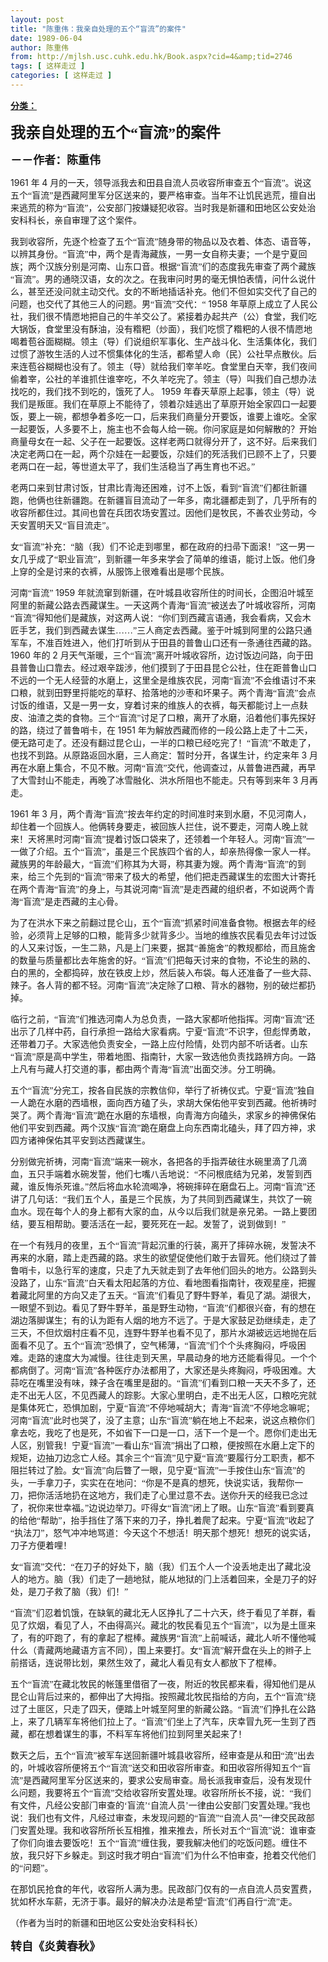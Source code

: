 ```yaml
---
layout: post
title: "陈重伟：我亲自处理的五个“盲流”的案件"
date: 1989-06-04
author: 陈重伟
from: http://mjlsh.usc.cuhk.edu.hk/Book.aspx?cid=4&amp;tid=2746
tags: [ 这样走过 ]
categories: [ 这样走过 ]
---
```


<div style="margin: 15px 10px 10px 0px;">
<div>
<span id="ctl00_ContentPlaceHolder1_chapter1_SubjectLabel" style="font-weight:bold;text-decoration:underline;">
   分类：
  </span>
</div>
<!--[if gte mso 9]><xml>
 <o:OfficeDocumentSettings>
  <o:AllowPNG/>
 </o:OfficeDocumentSettings>
</xml><![endif]-->
<!--[if gte mso 9]><xml>
 <w:WordDocument>
  <w:View>Normal</w:View>
  <w:Zoom>0</w:Zoom>
  <w:TrackMoves/>
  <w:TrackFormatting/>
  <w:PunctuationKerning/>
  <w:ValidateAgainstSchemas/>
  <w:SaveIfXMLInvalid>false</w:SaveIfXMLInvalid>
  <w:IgnoreMixedContent>false</w:IgnoreMixedContent>
  <w:AlwaysShowPlaceholderText>false</w:AlwaysShowPlaceholderText>
  <w:DoNotPromoteQF/>
  <w:LidThemeOther>EN-US</w:LidThemeOther>
  <w:LidThemeAsian>JA</w:LidThemeAsian>
  <w:LidThemeComplexScript>X-NONE</w:LidThemeComplexScript>
  <w:Compatibility>
   <w:BreakWrappedTables/>
   <w:SnapToGridInCell/>
   <w:WrapTextWithPunct/>
   <w:UseAsianBreakRules/>
   <w:DontGrowAutofit/>
   <w:SplitPgBreakAndParaMark/>
   <w:EnableOpenTypeKerning/>
   <w:DontFlipMirrorIndents/>
   <w:OverrideTableStyleHps/>
   <w:UseFELayout/>
  </w:Compatibility>
  <m:mathPr>
   <m:mathFont m:val="Cambria Math"/>
   <m:brkBin m:val="before"/>
   <m:brkBinSub m:val="&#45;-"/>
   <m:smallFrac m:val="off"/>
   <m:dispDef/>
   <m:lMargin m:val="0"/>
   <m:rMargin m:val="0"/>
   <m:defJc m:val="centerGroup"/>
   <m:wrapIndent m:val="1440"/>
   <m:intLim m:val="subSup"/>
   <m:naryLim m:val="undOvr"/>
  </m:mathPr></w:WordDocument>
</xml><![endif]-->
<!--[if gte mso 9]><xml>
 <w:LatentStyles DefLockedState="false" DefUnhideWhenUsed="true"
  DefSemiHidden="true" DefQFormat="false" DefPriority="99"
  LatentStyleCount="276">
  <w:LsdException Locked="false" Priority="0" SemiHidden="false"
   UnhideWhenUsed="false" QFormat="true" Name="Normal"/>
  <w:LsdException Locked="false" Priority="9" SemiHidden="false"
   UnhideWhenUsed="false" QFormat="true" Name="heading 1"/>
  <w:LsdException Locked="false" Priority="9" QFormat="true" Name="heading 2"/>
  <w:LsdException Locked="false" Priority="9" QFormat="true" Name="heading 3"/>
  <w:LsdException Locked="false" Priority="9" QFormat="true" Name="heading 4"/>
  <w:LsdException Locked="false" Priority="9" QFormat="true" Name="heading 5"/>
  <w:LsdException Locked="false" Priority="9" QFormat="true" Name="heading 6"/>
  <w:LsdException Locked="false" Priority="9" QFormat="true" Name="heading 7"/>
  <w:LsdException Locked="false" Priority="9" QFormat="true" Name="heading 8"/>
  <w:LsdException Locked="false" Priority="9" QFormat="true" Name="heading 9"/>
  <w:LsdException Locked="false" Priority="39" Name="toc 1"/>
  <w:LsdException Locked="false" Priority="39" Name="toc 2"/>
  <w:LsdException Locked="false" Priority="39" Name="toc 3"/>
  <w:LsdException Locked="false" Priority="39" Name="toc 4"/>
  <w:LsdException Locked="false" Priority="39" Name="toc 5"/>
  <w:LsdException Locked="false" Priority="39" Name="toc 6"/>
  <w:LsdException Locked="false" Priority="39" Name="toc 7"/>
  <w:LsdException Locked="false" Priority="39" Name="toc 8"/>
  <w:LsdException Locked="false" Priority="39" Name="toc 9"/>
  <w:LsdException Locked="false" Priority="35" QFormat="true" Name="caption"/>
  <w:LsdException Locked="false" Priority="10" SemiHidden="false"
   UnhideWhenUsed="false" QFormat="true" Name="Title"/>
  <w:LsdException Locked="false" Priority="0" Name="Default Paragraph Font"/>
  <w:LsdException Locked="false" Priority="11" SemiHidden="false"
   UnhideWhenUsed="false" QFormat="true" Name="Subtitle"/>
  <w:LsdException Locked="false" Priority="22" SemiHidden="false"
   UnhideWhenUsed="false" QFormat="true" Name="Strong"/>
  <w:LsdException Locked="false" Priority="20" SemiHidden="false"
   UnhideWhenUsed="false" QFormat="true" Name="Emphasis"/>
  <w:LsdException Locked="false" Priority="59" SemiHidden="false"
   UnhideWhenUsed="false" Name="Table Grid"/>
  <w:LsdException Locked="false" UnhideWhenUsed="false" Name="Placeholder Text"/>
  <w:LsdException Locked="false" Priority="1" SemiHidden="false"
   UnhideWhenUsed="false" QFormat="true" Name="No Spacing"/>
  <w:LsdException Locked="false" Priority="60" SemiHidden="false"
   UnhideWhenUsed="false" Name="Light Shading"/>
  <w:LsdException Locked="false" Priority="61" SemiHidden="false"
   UnhideWhenUsed="false" Name="Light List"/>
  <w:LsdException Locked="false" Priority="62" SemiHidden="false"
   UnhideWhenUsed="false" Name="Light Grid"/>
  <w:LsdException Locked="false" Priority="63" SemiHidden="false"
   UnhideWhenUsed="false" Name="Medium Shading 1"/>
  <w:LsdException Locked="false" Priority="64" SemiHidden="false"
   UnhideWhenUsed="false" Name="Medium Shading 2"/>
  <w:LsdException Locked="false" Priority="65" SemiHidden="false"
   UnhideWhenUsed="false" Name="Medium List 1"/>
  <w:LsdException Locked="false" Priority="66" SemiHidden="false"
   UnhideWhenUsed="false" Name="Medium List 2"/>
  <w:LsdException Locked="false" Priority="67" SemiHidden="false"
   UnhideWhenUsed="false" Name="Medium Grid 1"/>
  <w:LsdException Locked="false" Priority="68" SemiHidden="false"
   UnhideWhenUsed="false" Name="Medium Grid 2"/>
  <w:LsdException Locked="false" Priority="69" SemiHidden="false"
   UnhideWhenUsed="false" Name="Medium Grid 3"/>
  <w:LsdException Locked="false" Priority="70" SemiHidden="false"
   UnhideWhenUsed="false" Name="Dark List"/>
  <w:LsdException Locked="false" Priority="71" SemiHidden="false"
   UnhideWhenUsed="false" Name="Colorful Shading"/>
  <w:LsdException Locked="false" Priority="72" SemiHidden="false"
   UnhideWhenUsed="false" Name="Colorful List"/>
  <w:LsdException Locked="false" Priority="73" SemiHidden="false"
   UnhideWhenUsed="false" Name="Colorful Grid"/>
  <w:LsdException Locked="false" Priority="60" SemiHidden="false"
   UnhideWhenUsed="false" Name="Light Shading Accent 1"/>
  <w:LsdException Locked="false" Priority="61" SemiHidden="false"
   UnhideWhenUsed="false" Name="Light List Accent 1"/>
  <w:LsdException Locked="false" Priority="62" SemiHidden="false"
   UnhideWhenUsed="false" Name="Light Grid Accent 1"/>
  <w:LsdException Locked="false" Priority="63" SemiHidden="false"
   UnhideWhenUsed="false" Name="Medium Shading 1 Accent 1"/>
  <w:LsdException Locked="false" Priority="64" SemiHidden="false"
   UnhideWhenUsed="false" Name="Medium Shading 2 Accent 1"/>
  <w:LsdException Locked="false" Priority="65" SemiHidden="false"
   UnhideWhenUsed="false" Name="Medium List 1 Accent 1"/>
  <w:LsdException Locked="false" UnhideWhenUsed="false" Name="Revision"/>
  <w:LsdException Locked="false" Priority="34" SemiHidden="false"
   UnhideWhenUsed="false" QFormat="true" Name="List Paragraph"/>
  <w:LsdException Locked="false" Priority="29" SemiHidden="false"
   UnhideWhenUsed="false" QFormat="true" Name="Quote"/>
  <w:LsdException Locked="false" Priority="30" SemiHidden="false"
   UnhideWhenUsed="false" QFormat="true" Name="Intense Quote"/>
  <w:LsdException Locked="false" Priority="66" SemiHidden="false"
   UnhideWhenUsed="false" Name="Medium List 2 Accent 1"/>
  <w:LsdException Locked="false" Priority="67" SemiHidden="false"
   UnhideWhenUsed="false" Name="Medium Grid 1 Accent 1"/>
  <w:LsdException Locked="false" Priority="68" SemiHidden="false"
   UnhideWhenUsed="false" Name="Medium Grid 2 Accent 1"/>
  <w:LsdException Locked="false" Priority="69" SemiHidden="false"
   UnhideWhenUsed="false" Name="Medium Grid 3 Accent 1"/>
  <w:LsdException Locked="false" Priority="70" SemiHidden="false"
   UnhideWhenUsed="false" Name="Dark List Accent 1"/>
  <w:LsdException Locked="false" Priority="71" SemiHidden="false"
   UnhideWhenUsed="false" Name="Colorful Shading Accent 1"/>
  <w:LsdException Locked="false" Priority="72" SemiHidden="false"
   UnhideWhenUsed="false" Name="Colorful List Accent 1"/>
  <w:LsdException Locked="false" Priority="73" SemiHidden="false"
   UnhideWhenUsed="false" Name="Colorful Grid Accent 1"/>
  <w:LsdException Locked="false" Priority="60" SemiHidden="false"
   UnhideWhenUsed="false" Name="Light Shading Accent 2"/>
  <w:LsdException Locked="false" Priority="61" SemiHidden="false"
   UnhideWhenUsed="false" Name="Light List Accent 2"/>
  <w:LsdException Locked="false" Priority="62" SemiHidden="false"
   UnhideWhenUsed="false" Name="Light Grid Accent 2"/>
  <w:LsdException Locked="false" Priority="63" SemiHidden="false"
   UnhideWhenUsed="false" Name="Medium Shading 1 Accent 2"/>
  <w:LsdException Locked="false" Priority="64" SemiHidden="false"
   UnhideWhenUsed="false" Name="Medium Shading 2 Accent 2"/>
  <w:LsdException Locked="false" Priority="65" SemiHidden="false"
   UnhideWhenUsed="false" Name="Medium List 1 Accent 2"/>
  <w:LsdException Locked="false" Priority="66" SemiHidden="false"
   UnhideWhenUsed="false" Name="Medium List 2 Accent 2"/>
  <w:LsdException Locked="false" Priority="67" SemiHidden="false"
   UnhideWhenUsed="false" Name="Medium Grid 1 Accent 2"/>
  <w:LsdException Locked="false" Priority="68" SemiHidden="false"
   UnhideWhenUsed="false" Name="Medium Grid 2 Accent 2"/>
  <w:LsdException Locked="false" Priority="69" SemiHidden="false"
   UnhideWhenUsed="false" Name="Medium Grid 3 Accent 2"/>
  <w:LsdException Locked="false" Priority="70" SemiHidden="false"
   UnhideWhenUsed="false" Name="Dark List Accent 2"/>
  <w:LsdException Locked="false" Priority="71" SemiHidden="false"
   UnhideWhenUsed="false" Name="Colorful Shading Accent 2"/>
  <w:LsdException Locked="false" Priority="72" SemiHidden="false"
   UnhideWhenUsed="false" Name="Colorful List Accent 2"/>
  <w:LsdException Locked="false" Priority="73" SemiHidden="false"
   UnhideWhenUsed="false" Name="Colorful Grid Accent 2"/>
  <w:LsdException Locked="false" Priority="60" SemiHidden="false"
   UnhideWhenUsed="false" Name="Light Shading Accent 3"/>
  <w:LsdException Locked="false" Priority="61" SemiHidden="false"
   UnhideWhenUsed="false" Name="Light List Accent 3"/>
  <w:LsdException Locked="false" Priority="62" SemiHidden="false"
   UnhideWhenUsed="false" Name="Light Grid Accent 3"/>
  <w:LsdException Locked="false" Priority="63" SemiHidden="false"
   UnhideWhenUsed="false" Name="Medium Shading 1 Accent 3"/>
  <w:LsdException Locked="false" Priority="64" SemiHidden="false"
   UnhideWhenUsed="false" Name="Medium Shading 2 Accent 3"/>
  <w:LsdException Locked="false" Priority="65" SemiHidden="false"
   UnhideWhenUsed="false" Name="Medium List 1 Accent 3"/>
  <w:LsdException Locked="false" Priority="66" SemiHidden="false"
   UnhideWhenUsed="false" Name="Medium List 2 Accent 3"/>
  <w:LsdException Locked="false" Priority="67" SemiHidden="false"
   UnhideWhenUsed="false" Name="Medium Grid 1 Accent 3"/>
  <w:LsdException Locked="false" Priority="68" SemiHidden="false"
   UnhideWhenUsed="false" Name="Medium Grid 2 Accent 3"/>
  <w:LsdException Locked="false" Priority="69" SemiHidden="false"
   UnhideWhenUsed="false" Name="Medium Grid 3 Accent 3"/>
  <w:LsdException Locked="false" Priority="70" SemiHidden="false"
   UnhideWhenUsed="false" Name="Dark List Accent 3"/>
  <w:LsdException Locked="false" Priority="71" SemiHidden="false"
   UnhideWhenUsed="false" Name="Colorful Shading Accent 3"/>
  <w:LsdException Locked="false" Priority="72" SemiHidden="false"
   UnhideWhenUsed="false" Name="Colorful List Accent 3"/>
  <w:LsdException Locked="false" Priority="73" SemiHidden="false"
   UnhideWhenUsed="false" Name="Colorful Grid Accent 3"/>
  <w:LsdException Locked="false" Priority="60" SemiHidden="false"
   UnhideWhenUsed="false" Name="Light Shading Accent 4"/>
  <w:LsdException Locked="false" Priority="61" SemiHidden="false"
   UnhideWhenUsed="false" Name="Light List Accent 4"/>
  <w:LsdException Locked="false" Priority="62" SemiHidden="false"
   UnhideWhenUsed="false" Name="Light Grid Accent 4"/>
  <w:LsdException Locked="false" Priority="63" SemiHidden="false"
   UnhideWhenUsed="false" Name="Medium Shading 1 Accent 4"/>
  <w:LsdException Locked="false" Priority="64" SemiHidden="false"
   UnhideWhenUsed="false" Name="Medium Shading 2 Accent 4"/>
  <w:LsdException Locked="false" Priority="65" SemiHidden="false"
   UnhideWhenUsed="false" Name="Medium List 1 Accent 4"/>
  <w:LsdException Locked="false" Priority="66" SemiHidden="false"
   UnhideWhenUsed="false" Name="Medium List 2 Accent 4"/>
  <w:LsdException Locked="false" Priority="67" SemiHidden="false"
   UnhideWhenUsed="false" Name="Medium Grid 1 Accent 4"/>
  <w:LsdException Locked="false" Priority="68" SemiHidden="false"
   UnhideWhenUsed="false" Name="Medium Grid 2 Accent 4"/>
  <w:LsdException Locked="false" Priority="69" SemiHidden="false"
   UnhideWhenUsed="false" Name="Medium Grid 3 Accent 4"/>
  <w:LsdException Locked="false" Priority="70" SemiHidden="false"
   UnhideWhenUsed="false" Name="Dark List Accent 4"/>
  <w:LsdException Locked="false" Priority="71" SemiHidden="false"
   UnhideWhenUsed="false" Name="Colorful Shading Accent 4"/>
  <w:LsdException Locked="false" Priority="72" SemiHidden="false"
   UnhideWhenUsed="false" Name="Colorful List Accent 4"/>
  <w:LsdException Locked="false" Priority="73" SemiHidden="false"
   UnhideWhenUsed="false" Name="Colorful Grid Accent 4"/>
  <w:LsdException Locked="false" Priority="60" SemiHidden="false"
   UnhideWhenUsed="false" Name="Light Shading Accent 5"/>
  <w:LsdException Locked="false" Priority="61" SemiHidden="false"
   UnhideWhenUsed="false" Name="Light List Accent 5"/>
  <w:LsdException Locked="false" Priority="62" SemiHidden="false"
   UnhideWhenUsed="false" Name="Light Grid Accent 5"/>
  <w:LsdException Locked="false" Priority="63" SemiHidden="false"
   UnhideWhenUsed="false" Name="Medium Shading 1 Accent 5"/>
  <w:LsdException Locked="false" Priority="64" SemiHidden="false"
   UnhideWhenUsed="false" Name="Medium Shading 2 Accent 5"/>
  <w:LsdException Locked="false" Priority="65" SemiHidden="false"
   UnhideWhenUsed="false" Name="Medium List 1 Accent 5"/>
  <w:LsdException Locked="false" Priority="66" SemiHidden="false"
   UnhideWhenUsed="false" Name="Medium List 2 Accent 5"/>
  <w:LsdException Locked="false" Priority="67" SemiHidden="false"
   UnhideWhenUsed="false" Name="Medium Grid 1 Accent 5"/>
  <w:LsdException Locked="false" Priority="68" SemiHidden="false"
   UnhideWhenUsed="false" Name="Medium Grid 2 Accent 5"/>
  <w:LsdException Locked="false" Priority="69" SemiHidden="false"
   UnhideWhenUsed="false" Name="Medium Grid 3 Accent 5"/>
  <w:LsdException Locked="false" Priority="70" SemiHidden="false"
   UnhideWhenUsed="false" Name="Dark List Accent 5"/>
  <w:LsdException Locked="false" Priority="71" SemiHidden="false"
   UnhideWhenUsed="false" Name="Colorful Shading Accent 5"/>
  <w:LsdException Locked="false" Priority="72" SemiHidden="false"
   UnhideWhenUsed="false" Name="Colorful List Accent 5"/>
  <w:LsdException Locked="false" Priority="73" SemiHidden="false"
   UnhideWhenUsed="false" Name="Colorful Grid Accent 5"/>
  <w:LsdException Locked="false" Priority="60" SemiHidden="false"
   UnhideWhenUsed="false" Name="Light Shading Accent 6"/>
  <w:LsdException Locked="false" Priority="61" SemiHidden="false"
   UnhideWhenUsed="false" Name="Light List Accent 6"/>
  <w:LsdException Locked="false" Priority="62" SemiHidden="false"
   UnhideWhenUsed="false" Name="Light Grid Accent 6"/>
  <w:LsdException Locked="false" Priority="63" SemiHidden="false"
   UnhideWhenUsed="false" Name="Medium Shading 1 Accent 6"/>
  <w:LsdException Locked="false" Priority="64" SemiHidden="false"
   UnhideWhenUsed="false" Name="Medium Shading 2 Accent 6"/>
  <w:LsdException Locked="false" Priority="65" SemiHidden="false"
   UnhideWhenUsed="false" Name="Medium List 1 Accent 6"/>
  <w:LsdException Locked="false" Priority="66" SemiHidden="false"
   UnhideWhenUsed="false" Name="Medium List 2 Accent 6"/>
  <w:LsdException Locked="false" Priority="67" SemiHidden="false"
   UnhideWhenUsed="false" Name="Medium Grid 1 Accent 6"/>
  <w:LsdException Locked="false" Priority="68" SemiHidden="false"
   UnhideWhenUsed="false" Name="Medium Grid 2 Accent 6"/>
  <w:LsdException Locked="false" Priority="69" SemiHidden="false"
   UnhideWhenUsed="false" Name="Medium Grid 3 Accent 6"/>
  <w:LsdException Locked="false" Priority="70" SemiHidden="false"
   UnhideWhenUsed="false" Name="Dark List Accent 6"/>
  <w:LsdException Locked="false" Priority="71" SemiHidden="false"
   UnhideWhenUsed="false" Name="Colorful Shading Accent 6"/>
  <w:LsdException Locked="false" Priority="72" SemiHidden="false"
   UnhideWhenUsed="false" Name="Colorful List Accent 6"/>
  <w:LsdException Locked="false" Priority="73" SemiHidden="false"
   UnhideWhenUsed="false" Name="Colorful Grid Accent 6"/>
  <w:LsdException Locked="false" Priority="19" SemiHidden="false"
   UnhideWhenUsed="false" QFormat="true" Name="Subtle Emphasis"/>
  <w:LsdException Locked="false" Priority="21" SemiHidden="false"
   UnhideWhenUsed="false" QFormat="true" Name="Intense Emphasis"/>
  <w:LsdException Locked="false" Priority="31" SemiHidden="false"
   UnhideWhenUsed="false" QFormat="true" Name="Subtle Reference"/>
  <w:LsdException Locked="false" Priority="32" SemiHidden="false"
   UnhideWhenUsed="false" QFormat="true" Name="Intense Reference"/>
  <w:LsdException Locked="false" Priority="33" SemiHidden="false"
   UnhideWhenUsed="false" QFormat="true" Name="Book Title"/>
  <w:LsdException Locked="false" Priority="37" Name="Bibliography"/>
  <w:LsdException Locked="false" Priority="39" QFormat="true" Name="TOC Heading"/>
 </w:LatentStyles>
</xml><![endif]-->
<!--[if gte mso 10]>
<style>
 /* Style Definitions */
table.MsoNormalTable
	{mso-style-name:"Table Normal";
	mso-tstyle-rowband-size:0;
	mso-tstyle-colband-size:0;
	mso-style-noshow:yes;
	mso-style-priority:99;
	mso-style-parent:"";
	mso-padding-alt:0in 5.4pt 0in 5.4pt;
	mso-para-margin:0in;
	mso-para-margin-bottom:.0001pt;
	mso-pagination:widow-orphan;
	font-size:10.0pt;
	font-family:"Times New Roman";}
</style>
<![endif]-->
<!--StartFragment-->
<p class="MsoNormal">
<o:p>
<b>
<font size="5">
</font>
</b>
</o:p>
</p>
<p class="MsoNormal">
<b>
<font size="5">
<span lang="ZH-CN" style='font-family:宋体;mso-ascii-font-family:
"Times New Roman"'>
     我亲自处理的五个“盲流”的案件
    </span>
<o:p>
</o:p>
</font>
</b>
</p>
<p class="MsoNormal">
<b>
<font size="4">
<span lang="ZH-CN" style='font-family:宋体;mso-ascii-font-family:
"Times New Roman"'>
     －－作者：陈重伟
    </span>
<o:p>
</o:p>
</font>
</b>
</p>
<p class="MsoNormal">
<o:p>
</o:p>
</p>
<p class="MsoNormal">
  1961
  <span lang="ZH-CN" style='font-family:宋体;mso-ascii-font-family:
"Times New Roman"'>
   年
  </span>
  4
  <span lang="ZH-CN" style='font-family:宋体;mso-ascii-font-family:
"Times New Roman"'>
   月的一天，领导派我去和田县自流人员收容所审查五个“盲流”。说这五个“盲流”是西藏阿里军分区送来的，要严格审查。当年不让饥民逃荒，擅自出来逃荒的称为“盲流”，公安部门按嫌疑犯收容。当时我是新疆和田地区公安处治安科科长，亲自审理了这个案件。
  </span>
<o:p>
</o:p>
</p>
<p class="MsoNormal">
<span lang="ZH-CN" style='font-family:宋体;mso-ascii-font-family:
"Times New Roman"'>
   我到收容所，先逐个检查了五个“盲流”随身带的物品以及衣着、体态、语音等，以辨其身份。“盲流”中，两个是青海藏族，一男一女自称夫妻；一个是宁夏回族；两个汉族分别是河南、山东口音。根据“盲流”们的态度我先审查了两个藏族“盲流”。男的通晓汉语，女的次之。在我审问时男的毫无惧怕表情，问什么说什么，甚至还没问就主动交代。女的不断地插话补充。他们不但如实交代了自己的问题，也交代了其他三人的问题。男“盲流”交代：“
  </span>
  1958
  <span lang="ZH-CN" style='font-family:宋体;mso-ascii-font-family:"Times New Roman"'>
   年草原上成立了人民公社，我们很不情愿地把自己的牛羊交公了。紧接着办起共产（公）食堂，我们吃大锅饭，食堂里没有酥油，没有糌粑（炒面），我们吃惯了糌粑的人很不情愿地喝着苞谷面糊糊。领主（导）们说组织军事化、生产战斗化、生活集体化，我们过惯了游牧生活的人过不惯集体化的生活，都希望人命（民）公社早点散伙。后来连苞谷糊糊也没有了。领主（导）就给我们宰羊吃。食堂里白天宰，我们夜间偷着宰，公社的羊谁抓住谁宰吃，不久羊吃完了。领主（导）叫我们自己想办法找吃的，我们找不到吃的，饿死了人。
  </span>
  1959
  <span lang="ZH-CN" style='font-family:宋体;mso-ascii-font-family:"Times New Roman"'>
   年春天草原上起事，领主（导）说我们是叛匪。我们在草原上不能待了，领着尕娃逃出了草原开始全家四口一起要饭，要上一碗，都想争着多吃一口，后来我们商量分开要饭，谁要上谁吃。全家一起要饭，人多要不上，施主也不会每人给一碗。你问家庭是如何解散的？开始商量母女在一起、父子在一起要饭。这样老两口就得分开了，这不好。后来我们决定老两口在一起，两个尕娃在一起要饭，尕娃们的死活我们已顾不上了，只要老两口在一起，等世道太平了，我们生活稳当了再生育也不迟。”
  </span>
<o:p>
</o:p>
</p>
<p class="MsoNormal">
<span lang="ZH-CN" style='font-family:宋体;mso-ascii-font-family:
"Times New Roman"'>
   老两口来到甘肃讨饭，甘肃比青海还困难，讨不上饭，看到“盲流”们都往新疆跑，他俩也往新疆跑。在新疆盲目流动了一年多，南北疆都走到了，几乎所有的收容所都住过。其间也曾在兵团农场安置过。因他们是牧民，不善农业劳动，今天安置明天又“盲目流走”。
  </span>
<o:p>
</o:p>
</p>
<p class="MsoNormal">
<span lang="ZH-CN" style='font-family:宋体;mso-ascii-font-family:
"Times New Roman"'>
   女“盲流”补充：“脑（我）们不论走到哪里，都在政府的扫帚下面滚！”这一男一女几乎成了“职业盲流”，到新疆一年多来学会了简单的维语，能讨上饭。他们身上穿的全是讨来的衣裤，从服饰上很难看出是哪个民族。
  </span>
<o:p>
</o:p>
</p>
<p class="MsoNormal">
<span lang="ZH-CN" style='font-family:宋体;mso-ascii-font-family:
"Times New Roman"'>
   河南“盲流”
  </span>
  1959
  <span lang="ZH-CN" style='font-family:宋体;
mso-ascii-font-family:"Times New Roman"'>
   年就流窜到新疆，在叶城县收容所住的时间长，企图沿叶城至阿里的新藏公路去西藏谋生。一天这两个青海“盲流”被送去了叶城收容所，河南“盲流”得知他们是藏族，对这两人说：“你们到西藏言语通，我会看病，又会木匠手艺，我们到西藏去谋生……”三人商定去西藏。鉴于叶城到阿里的公路只通军车，不准百姓进入，他们打听到从于田县的普鲁山口还有一条通往西藏的路。
  </span>
  1960
  <span lang="ZH-CN" style='font-family:宋体;mso-ascii-font-family:"Times New Roman"'>
   年的
  </span>
  2
  <span lang="ZH-CN" style='font-family:宋体;mso-ascii-font-family:"Times New Roman"'>
   月天气渐暖，三个“盲流”离开叶城收容所，边讨饭边问路，向于田县普鲁山口靠去。经过艰辛跋涉，他们摸到了于田县昆仑公社，住在距普鲁山口不远的一个无人经营的水磨上，这里全是维族农民，河南“盲流”不会维语讨不来口粮，就到田野里捋能吃的草籽、拾落地的沙枣和坏果子。两个青海“盲流”会点讨饭的维语，又是一男一女，穿着讨来的维族人的衣裤，每天都能讨上一点麸皮、油渣之类的食物。三个“盲流”讨足了口粮，离开了水磨，沿着他们事先探好的路，绕过了普鲁哨卡，在
  </span>
  1951
  <span lang="ZH-CN" style='font-family:宋体;mso-ascii-font-family:"Times New Roman"'>
   年为解放西藏而修的一段公路上走了十二天，便无路可走了。还没有翻过昆仑山，一半的口粮已经吃完了！“盲流”不敢走了，也找不到路。从原路返回水磨，三人商定：暂时分开，各谋生计，约定来年
  </span>
  3
  <span lang="ZH-CN" style='font-family:宋体;mso-ascii-font-family:"Times New Roman"'>
   月再在水磨上集合，不见不散。河南“盲流”交代，他调查过，从普鲁进西藏，再早了大雪封山不能走，再晚了冰雪融化、洪水所阻也不能走。只有等到来年
  </span>
  3
  <span lang="ZH-CN" style='font-family:宋体;mso-ascii-font-family:"Times New Roman"'>
   月再走。
  </span>
<o:p>
</o:p>
</p>
<p class="MsoNormal">
  1961
  <span lang="ZH-CN" style='font-family:宋体;mso-ascii-font-family:
"Times New Roman"'>
   年
  </span>
  3
  <span lang="ZH-CN" style='font-family:宋体;mso-ascii-font-family:
"Times New Roman"'>
   月，两个青海“盲流”按去年约定的时间准时来到水磨，不见河南人，却住着一个回族人。他俩转身要走，被回族人拦住，说不要走，河南人晚上就来！天将黑时河南“盲流”提着讨饭口袋来了，还领着一个年轻人。河南“盲流”一一做了介绍。五个“盲流”，虽是三个民族四个省的人，却亲热得像一家人一样。藏族男的年龄最大，“盲流”们称其为大哥，称其妻为嫂。两个青海“盲流”的到来，给三个先到的“盲流”带来了极大的希望，他们把走西藏谋生的宏图大计寄托在两个青海“盲流”的身上，与其说河南“盲流”是走西藏的组织者，不如说两个青海“盲流”是走西藏的主心骨。
  </span>
<o:p>
</o:p>
</p>
<p class="MsoNormal">
<span lang="ZH-CN" style='font-family:宋体;mso-ascii-font-family:
"Times New Roman"'>
   为了在洪水下来之前翻过昆仑山，五个“盲流”抓紧时间准备食物。根据去年的经验，必须背上足够的口粮，能背多少就背多少。当地的维族农民看见去年讨过饭的人又来讨饭，一生二熟，凡是上门来要，据其“善施舍”的教规都给，而且施舍的数量与质量都比去年施舍的好。“盲流”们把每天讨来的食物，不论生的熟的、白的黑的，全都捣碎，放在铁皮上炒，然后装入布袋。每人还准备了一些大蒜、辣子。各人背的都不轻。河南“盲流”决定除了口粮、背水的器物，别的破烂都扔掉。
  </span>
<o:p>
</o:p>
</p>
<p class="MsoNormal">
<span lang="ZH-CN" style='font-family:宋体;mso-ascii-font-family:
"Times New Roman"'>
   临行之前，“盲流”们推选河南人为总负责，一路大家都听他指挥。河南“盲流”还出示了几样中药，自行承担一路给大家看病。宁夏“盲流”不识字，但彪悍勇敢，还带着刀子。大家选他负责安全，一路上应付险情，处罚内部不听话者。山东“盲流”原是高中学生，带着地图、指南针，大家一致选他负责找路辨方向。一路上凡有与藏人打交道的事，都由两个青海“盲流”出面交涉。分工明确。
  </span>
<o:p>
</o:p>
</p>
<p class="MsoNormal">
<span lang="ZH-CN" style='font-family:宋体;mso-ascii-font-family:
"Times New Roman"'>
   五个“盲流”分完工，按各自民族的宗教信仰，举行了祈祷仪式。宁夏“盲流”独自一人跪在水磨的西墙根，面向西方磕了头，求胡大保佑他平安到西藏。他祈祷时哭了。两个青海“盲流”跪在水磨的东墙根，向青海方向磕头，求家乡的神佛保佑他们平安到西藏。两个汉族“盲流”跪在磨盘上向东西南北磕头，拜了四方神，求四方诸神保佑其平安到达西藏谋生。
  </span>
<o:p>
</o:p>
</p>
<p class="MsoNormal">
<span lang="ZH-CN" style='font-family:宋体;mso-ascii-font-family:
"Times New Roman"'>
   分别做完祈祷，河南“盲流”端来一碗水，各把各的手指弄破往水碗里滴了几滴血，五只手端着水碗发誓，他们七嘴八舌地说：“不问根底结为兄弟，发誓到西藏，谁反悔杀死谁。”然后将血水轮流喝净，将碗摔碎在磨盘石上。河南“盲流”还讲了几句话：“我们五个人，虽是三个民族，为了共同到西藏谋生，共饮了一碗血水。现在每个人的身上都有大家的血，从今以后我们就是亲兄弟。一路上要团结，要互相帮助。要活活在一起，要死死在一起。发誓了，说到做到！”
  </span>
<o:p>
</o:p>
</p>
<p class="MsoNormal">
<span lang="ZH-CN" style='font-family:宋体;mso-ascii-font-family:
"Times New Roman"'>
   在一个有残月的夜里，五个“盲流”背起沉重的行装，离开了摔碎水碗，发誓决不再来的水磨，踏上走西藏的路。求生的欲望促使他们敢于去冒死。他们绕过了普鲁哨卡，以急行军的速度，只走了九天就走到了去年他们回头的地方。公路到头没路了，山东“盲流”白天看太阳起落的方位、看地图看指南针，夜观星座，把握着藏北阿里的方向又走了五天。“盲流”们看见了野牛野羊，看见了湖。湖很大，一眼望不到边。看见了野牛野羊，虽是野生动物，“盲流”们都很兴奋，有的想在湖边落脚谋生；有的认为距有人烟的地方不远了。于是大家鼓足劲继续走，走了三天，不但炊烟村庄看不见，连野牛野羊也看不见了，那片水湖被远远地抛在后面看不见了。五个“盲流”恐惧了，空气稀薄，“盲流”们个个头疼胸闷，呼吸困难。走路的速度大为减慢。往往走到天黑，早晨动身的地方还能看得见。一个个都病倒了。河南“盲流”各种医疗办法都用了，大家还是头疼胸闷，呼吸困难。大蒜吃在嘴里没有味，辣子含在嘴里是甜的。“盲流”们看到口粮一天天不多了，还走不出无人区，不见西藏人的踪影。大家心里明白，走不出无人区，口粮吃完就是集体死亡，恐惧加剧，宁夏“盲流”不停地喊胡大；青海“盲流”不停地念嘛呢；河南“盲流”此时也哭了，没了主意；山东“盲流”躺在地上不起来，说这点粮你们拿去吃，我吃了也是死，不如省下一口是一口，活下一个是一个。愿你们走出无人区，别管我！宁夏“盲流”一看山东“盲流”捐出了口粮，便按照在水磨上定下的规矩，边抽刀边念亡人经。其余三个“盲流”见宁夏“盲流”要履行分工职责，都不阻拦转过了脸。女“盲流”向后瞥了一眼，见宁夏“盲流”一手按住山东“盲流”的头，一手拿刀子，实实在在地问：“你是不是真的想死，快说实话，我帮你一刀，把你活活地扔在这地方，我们走了心里过意不去。送你升天的经我已念过了，祝你来世幸福。”边说边举刀。吓得女“盲流”闭上了眼。山东“盲流”看到要真的给他“帮助”，抬手挡住了落下来的刀子，挣扎着爬了起来。宁夏“盲流”收起了“执法刀”，怒气冲冲地骂道：今天这个不想活！明天那个想死！想死的说实话，刀子方便着哩！
  </span>
<o:p>
</o:p>
</p>
<p class="MsoNormal">
<span lang="ZH-CN" style='font-family:宋体;mso-ascii-font-family:
"Times New Roman"'>
   女“盲流”交代：“在刀子的好处下，脑（我）们五个人一个没丢地走出了藏北没人的地方。脑（我）们走了一趟地狱，能从地狱的门上活着回来，全是刀子的好处，是刀子救了脑（我）们！”
  </span>
<o:p>
</o:p>
</p>
<p class="MsoNormal">
<span lang="ZH-CN" style='font-family:宋体;mso-ascii-font-family:
"Times New Roman"'>
   “盲流”们忍着饥饿，在缺氧的藏北无人区挣扎了二十六天，终于看见了羊群，看见了炊烟，看见了人，不由得高兴。藏北的牧民看见五个“盲流”，以为是土匪来了，有的吓跑了，有的拿起了棍棒。藏族男“盲流”上前喊话，藏北人听不懂他喊什么（青藏两地藏语方言不同），围上来要打。女“盲流”解开盘在头上的辫子上前搭话，连说带比划，果然生效了，藏北人看见有女人都放下了棍棒。
  </span>
<o:p>
</o:p>
</p>
<p class="MsoNormal">
<span lang="ZH-CN" style='font-family:宋体;mso-ascii-font-family:
"Times New Roman"'>
   五个“盲流”在藏北牧民的帐篷里借宿了一夜，附近的牧民都来看，得知他们是从昆仑山背后过来的，都伸出了大拇指。按照藏北牧民指给的方向，五个“盲流”绕过了土匪区，只走了四天，便踏上叶城至阿里的新藏公路。“盲流”们挣扎在公路上，来了几辆军车将他们拉上了。“盲流”们坐上了汽车，庆幸冒九死一生到了西藏，都在想着谋生的事，不料军车将他们拉到阿里关起来了！
  </span>
<o:p>
</o:p>
</p>
<p class="MsoNormal">
<span lang="ZH-CN" style='font-family:宋体;mso-ascii-font-family:
"Times New Roman"'>
   数天之后，五个“盲流”被军车送回新疆叶城县收容所，经审查是从和田“流”出去的，叶城收容所便将五个“盲流”送交和田收容所审查。和田收容所得知五个“盲流”是西藏阿里军分区送来的，要求公安局审查。局长派我审查后，没有发现什么问题，我要将五个“盲流”交给收容所安置处理。收容所所长不接，说：“我们有文件，凡经公安部门审查的‘盲流’‘自流人员’一律由公安部门安置处理。”我也说：我们也有文件，凡经过审查，未发现问题的“盲流”“自流人员”一律交民政部门安置处理。我和收容所所长互相推，推来推去，所长对五个“盲流”说：谁审查了你们向谁去要饭吃！五个“盲流”缠住我，要我解决他们的吃饭问题。缠住不放，我只好下乡躲走。到这时我才明白“盲流”们为什么不怕审查，抢着交代他们的“问题”。
  </span>
<o:p>
</o:p>
</p>
<p class="MsoNormal">
<span lang="ZH-CN" style='font-family:宋体;mso-ascii-font-family:
"Times New Roman"'>
   在那饥民抢食的年代，收容所人满为患。民政部门仅有的一点自流人员安置费，犹如杯水车薪，无济于事。最好的解决办法是希望“盲流”们再自行“流”走。
  </span>
<o:p>
</o:p>
</p>
<p class="MsoNormal">
<span lang="ZH-CN" style='font-family:宋体;mso-ascii-font-family:
"Times New Roman"'>
   （作者为当时的新疆和田地区公安处治安科科长）
  </span>
<o:p>
</o:p>
</p>
<p class="MsoNormal">
<o:p>
<b>
<font size="4">
</font>
</b>
</o:p>
</p>
<p class="MsoNormal">
<span lang="ZH-CN" style='font-family:宋体;mso-ascii-font-family:
"Times New Roman"'>
<b>
<font size="4">
     转自《炎黄春秋》
    </font>
</b>
</span>
<o:p>
</o:p>
</p>
<!--EndFragment-->
</div>
